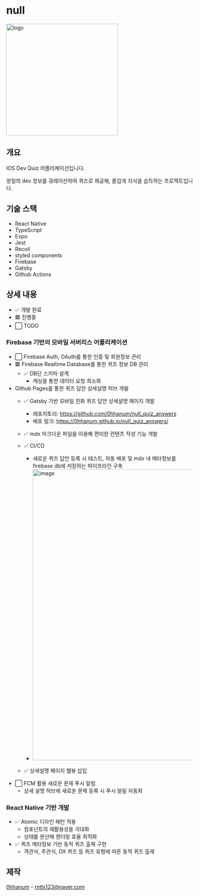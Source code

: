 # null

 <img width="300" alt="logo" src="https://github.com/0hhanum/null_ios/assets/79507291/9477f6c4-b251-46c8-944e-2858a01cbd92">

## 개요

IOS Dev Quiz 어플리케이션입니다.

양질의 dev 정보를 큐레이션하여 퀴즈로 제공해, 즐겁게 지식을 습득하는 프로젝트입니다.

## 기술 스택

- React Native
- TypeScript
- Expo
- Jest
- Recoil
- styled components
- Firebase
- Gatsby
- Github Actions

## 상세 내용

- ✅ 개발 완료
- 🟩 진행중
- ⬜️ TODO

### Firebase 기반의 모바일 서버리스 어플리케이션

- ⬜️ Firebase Auth, OAuth를 통한 인증 및 회원정보 관리
- 🟩 Firebase Realtime Database를 통한 퀴즈 정보 DB 관리
  - ✅ DB단 스키마 설계
    - 캐싱을 통한 데이터 요청 최소화
- Github Pages를 통한 퀴즈 답안 상세설명 허브 개발
  - ✅ Gatsby 기반 모바일 친화 퀴즈 답안 상세설명 페이지 개발
    - 레포지토리: https://github.com/0hhanum/null_quiz_answers
    - 배포 링크: https://0hhanum.github.io/null_quiz_answers/
  - ✅ mdx 마크다운 파일을 이용해 편리한 컨텐츠 작성 기능 개발
  - ✅ CI/CD
    - 새로운 퀴즈 답안 등록 시 테스트, 자동 배포 및 mdx 내 메타정보를 firebase db에 저장하는 파이프라인 구축
    - <img width="781" alt="image" src="https://github.com/0hhanum/null_ios/assets/79507291/82904afd-6f09-4285-88f9-10e396cde870">

  - ✅ 상세설명 페이지 웹뷰 삽입
- ⬜️ FCM 활용 새로운 문제 푸시 알림
  - 상세 설명 허브에 새로운 문제 등록 시 푸시 알림 자동화

### React Native 기반 개발

- ✅ Atomic 디자인 패턴 적용
  - 컴포넌트의 재활용성을 극대화
  - 상태를 분산해 렌더링 효율 최적화
- ✅ 퀴즈 메타정보 기반 동적 퀴즈 출제 구현
  - 객관식, 주관식, OX 퀴즈 등 퀴즈 유형에 따른 동적 퀴즈 출제

## 제작

[0hhanum](https://github.com/0hhanum) - <rntls123@naver.com>
